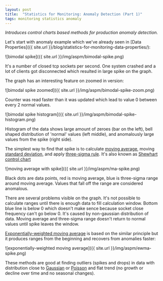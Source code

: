 ```yaml
---
layout: post
title:  "Statistics for Monitoring: Anomaly Detection (Part 1)"
tags: monitoring statistics anomaly
---
```


_Introduces control charts based methods for production anomaly detection._

Let's start with anomaly example which we've already seen in [Data Properties]({{ site.url }}/blog/statistics-for-monitoring-data-properties/):

![bimodal spike]({{ site.url }}/img/aspm/bimodal-spike.png)

It's a number of closed tcp sockets per second. One system crashed and a lot of clients got disconnected which resulted in large spike on the graph.

The graph has an interesting feature on zoomed in version:

![bimodal spike zoomed]({{ site.url }}/img/aspm/bimodal-spike-zoom.png)

Counter was read faster than it was updated which lead to value 0 between every 2 normal values.

![bimodal spike histogram]({{ site.url }}/img/aspm/bimodal-spike-histogram.png)

Histogram of the data shows large amount of zeroes (bar on the left), bell shaped distribution of 'normal' values (left middle), and anomalously large values from the spike (right side).

The simplest way to find that spike is to calculate [moving average](http://en.wikipedia.org/wiki/Moving_average), moving [standard deviation](http://en.wikipedia.org/wiki/Standard_deviation), and apply [three-sigma rule](http://en.wikipedia.org/wiki/68%E2%80%9395%E2%80%9399.7_rule). It's also known as [Shewhart control chart](http://en.wikipedia.org/wiki/Control_chart)

![moving average with spike]({{ site.url }}/img/aspm/ma-spike.png)

Black dots are data points, red is moving average, blue is three-sigma range around moving average. Values that fall off the range are considered anomalous.

There are several problems visible on the graph. It's not possible to calculate ranges until there is enough data to fill calculation window. Bottom blue line is below 0 which doesn't make sence because socket close frequency can't go below 0. It's caused by non-gaussian distribution of data. Moving average and three-sigma range doesn't return to normal values until spike leaves the window.

[Exponentially-weighted moving average](http://en.wikipedia.org/wiki/EWMA_chart) is based on the similar principle but it produces ranges from the beginning and recovers from anomalies faster:

![exponentially-weighted moving average]({{ site.url }}/img/aspm/ewma-spike.png)

These methods are good at finding outliers (spikes and drops) in data with distribution close to [Gaussian](http://en.wikipedia.org/wiki/Gaussian_distribution) or [Poisson](http://en.wikipedia.org/wiki/Poisson_distribution) and flat trend (no growth or decline over time and no seasonal changes).
